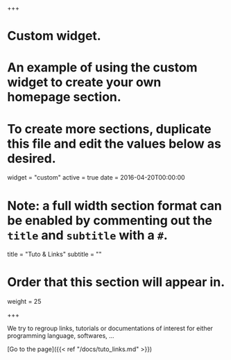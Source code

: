 +++
# Custom widget.
# An example of using the custom widget to create your own homepage section.
# To create more sections, duplicate this file and edit the values below as desired.
widget = "custom"
active = true
date = 2016-04-20T00:00:00

# Note: a full width section format can be enabled by commenting out the `title` and `subtitle` with a `#`.
title = "Tuto & Links"
subtitle = ""

# Order that this section will appear in.
weight = 25

+++

We try to regroup links, tutorials or documentations of interest for either programming language, softwares, ...

[Go to the page]({{< ref "/docs/tuto_links.md" >}})